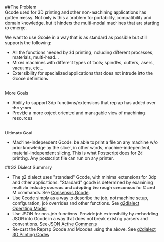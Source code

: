 ##The Problem		
Gcode used for 3D printing and other non-machining applications has gotten messy. Not only is this a problem for portability, compatibility and domain knowledge, but it hinders the multi-modal machines that are starting to emerge. 

We want to use Gcode in a way that is as standard as possible but still supports the following:
- All the functions needed by 3d printing, including different processes, materials, multi-head...
- Mixed machines with different types of tools; spindles, cutters, lasers, vacuums, etc... 
- Extensibility for specialized applications that does not intrude into the Gcode definitions

<br>More Goals<br>
- Ability to support 3dp functions/extensions that reprap has added over the years	
- Provide a more object oriented and managable view of machining resources	

<br>Ultimate Goal<br>
- Machine-independent Gcode: be able to print a file on any machine w/o prior knowledge by the slicer, in other words, machine-independent, material-independent slicing. This is what Postscript does for 2d printing. Any postscript file can run on any printer.

##G2 Dialect Summary
- The g2 dialect uses "standard" Gcode, with minimal extensions for 3dp and other applications. "Standard" gcode is determined by examining multiple industry sources and adopting the rough consensus for G and M commands. See [Consensus Gcode](g2dialect-Consensus-Gcode).
- Use Gcode simply as a way to describe the job, not machine setup, configuration, job overrides and other functions. See [g2dialect Operating Model](https://github.com/synthetos/g2/wiki/g2dialect-Operating-Model).
- Use JSON for non-job functions. Provide job extensibility by embedding JSON into Gcode in a way that does not break existing parsers and conventions. See [JSON Active Comments](https://github.com/synthetos/g2/wiki/JSON-Active-Comments)
- Re-cast the Reprap Gcode and Mcodes using the above. See [g2dialect 3D Printing Codes](g2dialect-3D-Printing-Codes)
